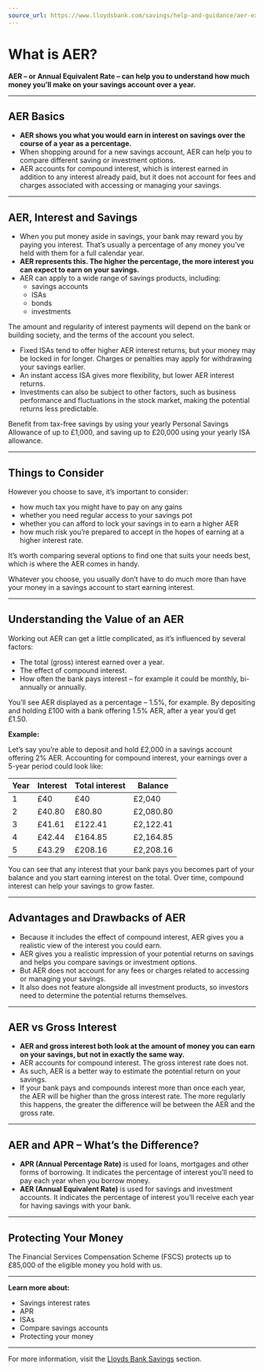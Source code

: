 ```yaml
---
source_url: https://www.lloydsbank.com/savings/help-and-guidance/aer-explained.html
---
```


# What is AER?

**AER – or Annual Equivalent Rate – can help you to understand how much money you’ll make on your savings account over a year.**

---

## AER Basics

- **AER shows you what you would earn in interest on savings over the course of a year as a percentage.**
- When shopping around for a new savings account, AER can help you to compare different saving or investment options.
- AER accounts for compound interest, which is interest earned in addition to any interest already paid, but it does not account for fees and charges associated with accessing or managing your savings.

---

## AER, Interest and Savings

- When you put money aside in savings, your bank may reward you by paying you interest. That’s usually a percentage of any money you’ve held with them for a full calendar year.
- **AER represents this. The higher the percentage, the more interest you can expect to earn on your savings.**
- AER can apply to a wide range of savings products, including:
    - savings accounts
    - ISAs
    - bonds
    - investments

The amount and regularity of interest payments will depend on the bank or building society, and the terms of the account you select.

- Fixed ISAs tend to offer higher AER interest returns, but your money may be locked in for longer. Charges or penalties may apply for withdrawing your savings earlier.
- An instant access ISA gives more flexibility, but lower AER interest returns.
- Investments can also be subject to other factors, such as business performance and fluctuations in the stock market, making the potential returns less predictable.

Benefit from tax-free savings by using your yearly Personal Savings Allowance of up to £1,000, and saving up to £20,000 using your yearly ISA allowance.

---

## Things to Consider

However you choose to save, it’s important to consider:
- how much tax you might have to pay on any gains
- whether you need regular access to your savings pot
- whether you can afford to lock your savings in to earn a higher AER
- how much risk you’re prepared to accept in the hopes of earning at a higher interest rate.

It’s worth comparing several options to find one that suits your needs best, which is where the AER comes in handy.

Whatever you choose, you usually don’t have to do much more than have your money in a savings account to start earning interest.

---

## Understanding the Value of an AER

Working out AER can get a little complicated, as it’s influenced by several factors:
- The total (gross) interest earned over a year.
- The effect of compound interest.
- How often the bank pays interest – for example it could be monthly, bi-annually or annually.

You’ll see AER displayed as a percentage – 1.5%, for example. By depositing and holding £100 with a bank offering 1.5% AER, after a year you’d get £1.50.

**Example:**

Let’s say you’re able to deposit and hold £2,000 in a savings account offering 2% AER. Accounting for compound interest, your earnings over a 5-year period could look like:

| Year | Interest | Total interest | Balance    |
|------|----------|---------------|------------|
| 1    | £40      | £40           | £2,040     |
| 2    | £40.80   | £80.80        | £2,080.80  |
| 3    | £41.61   | £122.41       | £2,122.41  |
| 4    | £42.44   | £164.85       | £2,164.85  |
| 5    | £43.29   | £208.16       | £2,208.16  |

You can see that any interest that your bank pays you becomes part of your balance and you start earning interest on the total. Over time, compound interest can help your savings to grow faster.

---

## Advantages and Drawbacks of AER

- Because it includes the effect of compound interest, AER gives you a realistic view of the interest you could earn.
- AER gives you a realistic impression of your potential returns on savings and helps you compare savings or investment options.
- But AER does not account for any fees or charges related to accessing or managing your savings.
- It also does not feature alongside all investment products, so investors need to determine the potential returns themselves.

---

## AER vs Gross Interest

- **AER and gross interest both look at the amount of money you can earn on your savings, but not in exactly the same way.**
- AER accounts for compound interest. The gross interest rate does not.
- As such, AER is a better way to estimate the potential return on your savings.
- If your bank pays and compounds interest more than once each year, the AER will be higher than the gross interest rate. The more regularly this happens, the greater the difference will be between the AER and the gross rate.

---

## AER and APR – What’s the Difference?

- **APR (Annual Percentage Rate)** is used for loans, mortgages and other forms of borrowing. It indicates the percentage of interest you’ll need to pay each year when you borrow money.
- **AER (Annual Equivalent Rate)** is used for savings and investment accounts. It indicates the percentage of interest you’ll receive each year for having savings with your bank.

---

## Protecting Your Money

The Financial Services Compensation Scheme (FSCS) protects up to £85,000 of the eligible money you hold with us.

---

**Learn more about:**
- Savings interest rates
- APR
- ISAs
- Compare savings accounts
- Protecting your money

---

For more information, visit the [Lloyds Bank Savings](https://www.lloydsbank.com/savings.html) section.
